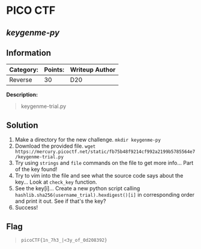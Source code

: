 # __PICO CTF__ 
## _keygenme-py_

## Information
**Category:** | **Points:** | **Writeup Author**
--- | --- | ---
Reverse | 30 | D20

**Description:** 

> keygenme-trial.py

## Solution
1. Make a directory for the new challenge. `mkdir keygenme-py`
2. Download the provided file. `wget https://mercury.picoctf.net/static/fb75b48f9214cf992a2199b5785564e7/keygenme-trial.py`
3. Try using `strings` and `file` commands on the file to get more info... Part of the key found!
4. Try to vim into the file and see what the source code says about the key... Look at `check_key` function.
5. See the key[i]... Create a new python script calling	`hashlib.sha256(username_trial).hexdigest()[i]` in corresponding order and print it out. See if that's the key?
6. Success!


## Flag
> `picoCTF{1n_7h3_|<3y_of_0d208392}`
